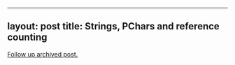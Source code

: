 
---
layout: post
title: Strings, PChars and reference counting
---
[Follow up archived post.](/alex.ciobanu.org/indexc7e3.html)